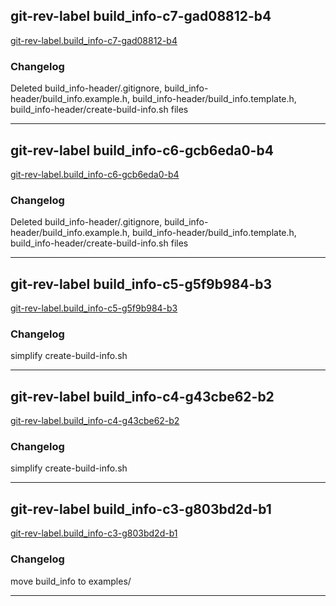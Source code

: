 ## git-rev-label build_info-c7-gad08812-b4
[git-rev-label.build_info-c7-gad08812-b4](git-rev-label.build_info-c7-gad08812-b4)  

### Changelog
Deleted build_info-header/.gitignore, build_info-header/build_info.example.h, build_info-header/build_info.template.h, build_info-header/create-build-info.sh files

---

## git-rev-label build_info-c6-gcb6eda0-b4
[git-rev-label.build_info-c6-gcb6eda0-b4](git-rev-label.build_info-c6-gcb6eda0-b4)  

### Changelog
Deleted build_info-header/.gitignore, build_info-header/build_info.example.h, build_info-header/build_info.template.h, build_info-header/create-build-info.sh files

---

## git-rev-label build_info-c5-g5f9b984-b3
[git-rev-label.build_info-c5-g5f9b984-b3](git-rev-label.build_info-c5-g5f9b984-b3)  

### Changelog
simplify create-build-info.sh

---

## git-rev-label build_info-c4-g43cbe62-b2
[git-rev-label.build_info-c4-g43cbe62-b2](git-rev-label.build_info-c4-g43cbe62-b2)  

### Changelog
simplify create-build-info.sh

---

## git-rev-label build_info-c3-g803bd2d-b1
[git-rev-label.build_info-c3-g803bd2d-b1](git-rev-label.build_info-c3-g803bd2d-b1)  

### Changelog
move build_info to examples/

---

